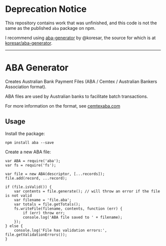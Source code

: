 # Deprecation Notice

This repository contains work that was unfinished, and this code is not the same as the published `aba` package on npm.

I recommend using [aba-generator](https://www.npmjs.com/package/aba-generator) by @koresar, the source for which is at [koresar/aba-generator](https://github.com/koresar/aba-generator).

---

# ABA Generator

Creates Australian Bank Payment Files (ABA / Cemtex / Australian Bankers Association format).

ABA files are used by Australian banks to facilitate batch transactions.

For more information on the format, see [cemtexaba.com](https://www.cemtexaba.com/aba-format)

## Usage

Install the package:

```
npm install aba --save
```

Create a new ABA file:

```
var ABA = require('aba');
var fs = require('fs');

var file = new ABA(descriptor, [...records]);
file.add(record, ...record);

if (file.isValid()) {
	var contents = file.generate(); // will throw an error if the file is not valid
	var filename = 'file.aba';
	var totals = file.getTotals();
	fs.writeFile(filename, contents, function (err) {
		if (err) throw err;
		console.log('ABA file saved to ' + filename);
	});
} else {
	console.log('File has validation errors:', file.getValidationErrors());
}
```
